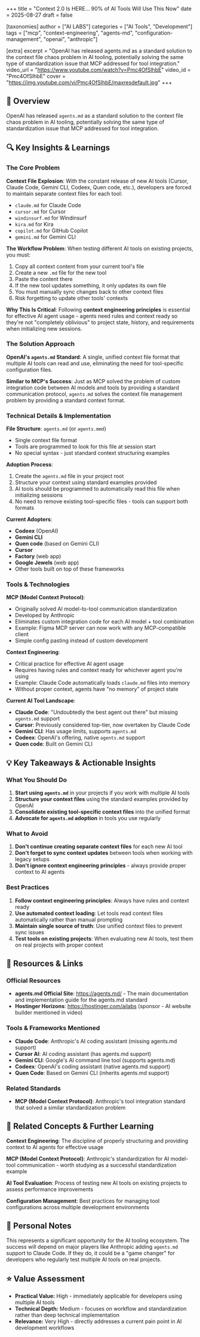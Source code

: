 +++
title = "Context 2.0 Is HERE… 90% of AI Tools Will Use This Now"
date = 2025-08-27
draft = false

[taxonomies]
author = ["AI LABS"]
categories = ["AI Tools", "Development"]
tags = ["mcp", "context-engineering", "agents-md", "configuration-management", "openai", "anthropic"]

[extra]
excerpt = "OpenAI has released agents.md as a standard solution to the context file chaos problem in AI tooling, potentially solving the same type of standardization issue that MCP addressed for tool integration."
video_url = "https://www.youtube.com/watch?v=Pmc4OfSlhbE"
video_id = "Pmc4OfSlhbE"
cover = "https://img.youtube.com/vi/Pmc4OfSlhbE/maxresdefault.jpg"
+++

## 📖 Overview
OpenAI has released `agents.md` as a standard solution to the context file chaos problem in AI tooling, potentially solving the same type of standardization issue that MCP addressed for tool integration.

## 🔍 Key Insights & Learnings

### The Core Problem
**Context File Explosion**: With the constant release of new AI tools (Cursor, Claude Code, Gemini CLI, Codeex, Quen code, etc.), developers are forced to maintain separate context files for each tool:
- `claude.md` for Claude Code
- `cursor.md` for Cursor  
- `windinsurf.md` for Windinsurf
- `kira.md` for Kira
- `copilot.md` for GitHub Copilot
- `gemini.md` for Gemini CLI

**The Workflow Problem**: When testing different AI tools on existing projects, you must:
1. Copy all context content from your current tool's file
2. Create a new `.md` file for the new tool
3. Paste the content there
4. If the new tool updates something, it only updates its own file
5. You must manually sync changes back to other context files
6. Risk forgetting to update other tools' contexts

**Why This Is Critical**: Following **context engineering principles** is essential for effective AI agent usage - agents need rules and context ready so they're not "completely oblivious" to project state, history, and requirements when initializing new sessions.

### The Solution Approach
**OpenAI's `agents.md` Standard**: A single, unified context file format that multiple AI tools can read and use, eliminating the need for tool-specific configuration files.

**Similar to MCP's Success**: Just as MCP solved the problem of custom integration code between AI models and tools by providing a standard communication protocol, `agents.md` solves the context file management problem by providing a standard context format.

### Technical Details & Implementation

**File Structure**: `agents.md` (or `agents.mmd`)
- Single context file format
- Tools are programmed to look for this file at session start
- No special syntax - just standard context structuring examples

**Adoption Process**:
1. Create the `agents.md` file in your project root
2. Structure your context using standard examples provided
3. AI tools should be programmed to automatically read this file when initializing sessions
4. No need to remove existing tool-specific files - tools can support both formats

**Current Adopters**:
- **Codeex** (OpenAI)
- **Gemini CLI** 
- **Quen code** (based on Gemini CLI)
- **Cursor** 
- **Factory** (web app)
- **Google Jewels** (web app)
- Other tools built on top of these frameworks

### Tools & Technologies

**MCP (Model Context Protocol)**: 
- Originally solved AI model-to-tool communication standardization
- Developed by Anthropic
- Eliminates custom integration code for each AI model + tool combination
- Example: Figma MCP server can now work with any MCP-compatible client
- Simple config pasting instead of custom development

**Context Engineering**:
- Critical practice for effective AI agent usage
- Requires having rules and context ready for whichever agent you're using
- Example: Claude Code automatically loads `claude.md` files into memory
- Without proper context, agents have "no memory" of project state

**Current AI Tool Landscape**:
- **Claude Code**: "Undoubtedly the best agent out there" but missing `agents.md` support
- **Cursor**: Previously considered top-tier, now overtaken by Claude Code
- **Gemini CLI**: Has usage limits, supports `agents.md`
- **Codeex**: OpenAI's offering, native `agents.md` support
- **Quen code**: Built on Gemini CLI

## 💡 Key Takeaways & Actionable Insights

### What You Should Do
1. **Start using `agents.md`** in your projects if you work with multiple AI tools
2. **Structure your context files** using the standard examples provided by OpenAI
3. **Consolidate existing tool-specific context files** into the unified format
4. **Advocate for `agents.md` adoption** in tools you use regularly

### What to Avoid 
1. **Don't continue creating separate context files** for each new AI tool
2. **Don't forget to sync context updates** between tools when working with legacy setups
3. **Don't ignore context engineering principles** - always provide proper context to AI agents

### Best Practices
1. **Follow context engineering principles**: Always have rules and context ready
2. **Use automated context loading**: Let tools read context files automatically rather than manual prompting
3. **Maintain single source of truth**: Use unified context files to prevent sync issues
4. **Test tools on existing projects**: When evaluating new AI tools, test them on real projects with proper context

## 🔗 Resources & Links

### Official Resources
- **agents.md Official Site**: https://agents.md/ - The main documentation and implementation guide for the agents.md standard
- **Hostinger Horizons**: https://hostinger.com/ailabs (sponsor - AI website builder mentioned in video)

### Tools & Frameworks Mentioned
- **Claude Code**: Anthropic's AI coding assistant (missing agents.md support)
- **Cursor AI**: AI coding assistant (has agents.md support)
- **Gemini CLI**: Google's AI command line tool (supports agents.md)  
- **Codeex**: OpenAI's coding assistant (native agents.md support)
- **Quen Code**: Based on Gemini CLI (inherits agents.md support)

### Related Standards
- **MCP (Model Context Protocol)**: Anthropic's tool integration standard that solved a similar standardization problem

## 🔗 Related Concepts & Further Learning

**Context Engineering**: The discipline of properly structuring and providing context to AI agents for effective usage

**MCP (Model Context Protocol)**: Anthropic's standardization for AI model-tool communication - worth studying as a successful standardization example

**AI Tool Evaluation**: Process of testing new AI tools on existing projects to assess performance improvements

**Configuration Management**: Best practices for managing tool configurations across multiple development environments

## 📝 Personal Notes
This represents a significant opportunity for the AI tooling ecosystem. The success will depend on major players like Anthropic adding `agents.md` support to Claude Code. If they do, it could be a "game changer" for developers who regularly test multiple AI tools on real projects.

## ⭐ Value Assessment
- **Practical Value:** High - immediately applicable for developers using multiple AI tools
- **Technical Depth:** Medium - focuses on workflow and standardization rather than deep technical implementation
- **Relevance:** Very High - directly addresses a current pain point in AI development workflows